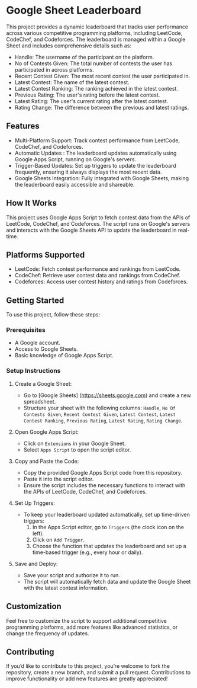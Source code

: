 # Google Sheet Leaderboard
This project provides a dynamic leaderboard that tracks user performance across various competitive programming platforms, including LeetCode, CodeChef, and Codeforces. The leaderboard is managed within a Google Sheet and includes comprehensive details such as:

- Handle: The username of the participant on the platform.
- No of Contests Given: The total number of contests the user has participated in across platforms.
- Recent Contest Given: The most recent contest the user participated in.
- Latest Contest: The name of the latest contest.
- Latest Contest Ranking: The ranking achieved in the latest contest.
- Previous Rating: The user's rating before the latest contest.
- Latest Rating: The user's current rating after the latest contest.
- Rating Change: The difference between the previous and latest ratings.

## Features

- Multi-Platform Support: Track contest performance from LeetCode, CodeChef, and Codeforces.
- Automatic Updates : The leaderboard updates automatically using Google Apps Script, running on Google's servers.
- Trigger-Based Updates: Set up triggers to update the leaderboard frequently, ensuring it always displays the most recent data.
- Google Sheets Integration: Fully integrated with Google Sheets, making the leaderboard easily accessible and shareable.

## How It Works

This project uses Google Apps Script to fetch contest data from the APIs of LeetCode, CodeChef, and Codeforces. The script runs on Google's servers and interacts with the Google Sheets API to update the leaderboard in real-time.

## Platforms Supported

- LeetCode: Fetch contest performance and rankings from LeetCode.
- CodeChef: Retrieve user contest data and rankings from CodeChef.
- Codeforces: Access user contest history and ratings from Codeforces.

## Getting Started

To use this project, follow these steps:

### Prerequisites

- A Google account.
- Access to Google Sheets.
- Basic knowledge of Google Apps Script.

### Setup Instructions

1. Create a Google Sheet:
   - Go to [Google Sheets] (https://sheets.google.com) and create a new spreadsheet.
   - Structure your sheet with the following columns: `Handle`, `No Of Contests Given`, `Recent Contest Given`, `Latest Contest`, `Latest Contest Ranking`, `Previous Rating`, `Latest Rating`, `Rating Change`.

2. Open Google Apps Script:
   - Click on `Extensions` in your Google Sheet.
   - Select `Apps Script` to open the script editor.

3. Copy and Paste the Code:
   - Copy the provided Google Apps Script code from this repository.
   - Paste it into the script editor.
   - Ensure the script includes the necessary functions to interact with the APIs of LeetCode, CodeChef, and Codeforces.

4. Set Up Triggers:
   - To keep your leaderboard updated automatically, set up time-driven triggers:
     1. In the Apps Script editor, go to `Triggers` (the clock icon on the left).
     2. Click on `Add Trigger`.
     3. Choose the function that updates the leaderboard and set up a time-based trigger (e.g., every hour or daily).

5. Save and Deploy:
   - Save your script and authorize it to run.
   - The script will automatically fetch data and update the Google Sheet with the latest contest information.

## Customization

Feel free to customize the script to support additional competitive programming platforms, add more features like advanced statistics, or change the frequency of updates.

## Contributing

If you’d like to contribute to this project, you’re welcome to fork the repository, create a new branch, and submit a pull request. Contributions to improve functionality or add new features are greatly appreciated!

